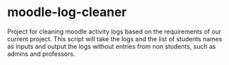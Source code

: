 # moodle-log-cleaner
Project for cleaning moodle activity logs based on the requirements of our current project. This script will take the logs and the list of students names as inputs and output the logs without entries from non students, such as admins and professors.
